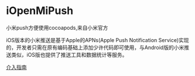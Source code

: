 # iOpenMiPush
小米push方便使用cocoapods,来自小米官方

iOS版本的小米推送是基于Apple的APNs(Apple Push Notification Service)实现的，开发者只需在原有编码基础上添加少许代码即可使用，与Android版的小米推送类似，iOS版也提供了推送工具和数据统计等服务。


[介入指南](http://dev.xiaomi.com/doc/?p=2995#d5e109)
